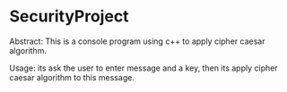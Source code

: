 # SecurityProject
Abstract:
This is a console program using c++ to apply cipher caesar algorithm.

Usage:
its ask the user to enter message and a key, then its apply cipher caesar algorithm to this message.

